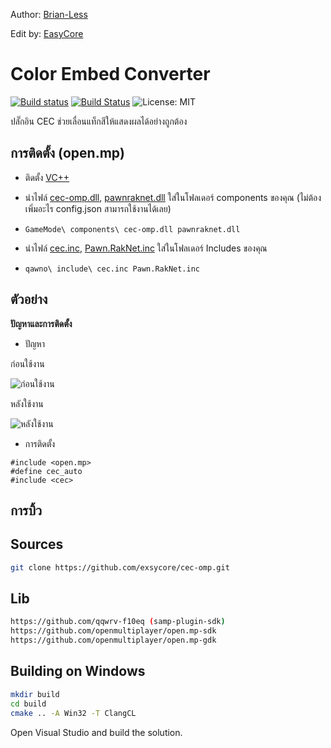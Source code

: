 Author: [Brian-Less](https://github.com/qqwrv-f10eq)

Edit by: [EasyCore](https://github.com/exsycore)

# Color Embed Converter

[![Build status](https://ci.appveyor.com/api/projects/status/2qswo7s6hk8jiovf?svg=true)](https://ci.appveyor.com/project/Brian-Less/cec/branch/master) [![Build Status](https://app.travis-ci.com/Brian-Less/cec.svg?branch=master)](https://app.travis-ci.com/Brian-Less/cec) ![License: MIT](https://img.shields.io/badge/License-MIT-red.svg)

ปลั๊กอิน CEC ช่วยเลื่อนแท็กสีให้แสดงผลได้อย่างถูกต้อง

## การติดตั้ง (open.mp)
* ติดตั้ง [VC++](https://aka.ms/vs/17/release/vc_redist.x86.exe)

* นำไฟล์ [cec-omp.dll](cec-omp.dll), [pawnraknet.dll](https://github.com/katursis/Pawn.RakNet/releases/tag/1.6.0-omp) ใส่ในโฟลเดอร์ components ของคุณ (ไม่ต้องเพิ่มอะไร config.json สามารถใช้งานได้เลย)
* `
  GameMode\
    components\
      cec-omp.dll
      pawnraknet.dll
`

* นำไฟล์ [cec.inc](cec.inc), [Pawn.RakNet.inc](https://github.com/katursis/Pawn.RakNet/releases/tag/1.6.0-omp) ใส่ในโฟลเดอร์ Includes ของคุณ
* `
  qawno\
    include\
      cec.inc
      Pawn.RakNet.inc
`

## ตัวอย่าง
**ปัญหาและการติดตั้ง**

* ปัญหา

ก่อนใช้งาน

![ก่อนใช้งาน](https://i.imgur.com/M14TACI.png)

หลังใช้งาน

![หลังใช้งาน](https://i.imgur.com/UiuOF5B.png)

* การติดตั้ง
```Pawn
#include <open.mp>
#define cec_auto
#include <cec>
```

## การบิ้ว

## Sources
```bash
git clone https://github.com/exsycore/cec-omp.git
```

## Lib
```bash
https://github.com/qqwrv-f10eq (samp-plugin-sdk)
https://github.com/openmultiplayer/open.mp-sdk
https://github.com/openmultiplayer/open.mp-gdk
```

## Building on Windows
```bash
mkdir build
cd build
cmake .. -A Win32 -T ClangCL
```
Open Visual Studio and build the solution.
    
